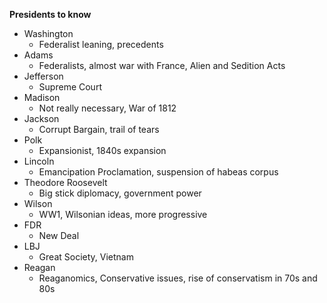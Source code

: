 **Presidents to know**
- Washington
	- Federalist leaning, precedents
- Adams
	- Federalists, almost war with France, Alien and Sedition Acts
- Jefferson
	- Supreme Court
- Madison
	- Not really necessary, War of 1812
- Jackson
	- Corrupt Bargain, trail of tears
- Polk
	- Expansionist, 1840s expansion
- Lincoln
	- Emancipation Proclamation, suspension of habeas corpus
- Theodore Roosevelt
	- Big stick diplomacy, government power
- Wilson
	- WW1, Wilsonian ideas, more progressive
- FDR
	- New Deal
- LBJ
	- Great Society, Vietnam
- Reagan
	- Reaganomics, Conservative issues, rise of conservatism in 70s and 80s
